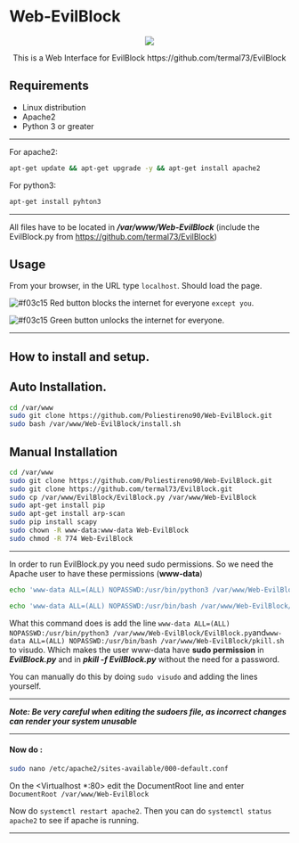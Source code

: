 # Web-EvilBlock
<p align="center">
  <img src="https://user-images.githubusercontent.com/116316357/224345496-a75baadf-8ca3-49e4-8b54-23cd42ea4512.png" />
</p>
<p align="center">
 This is a Web Interface for EvilBlock  https://github.com/termal73/EvilBlock  
</p>


## Requirements
- Linux distribution
- Apache2
- Python 3 or greater
- - -
For apache2:
```bash
apt-get update && apt-get upgrade -y && apt-get install apache2
```
For python3:
```bash
apt-get install pyhton3
```
---
All files have to be located in ***/var/www/Web-EvilBlock*** (include the EvilBlock.py from https://github.com/termal73/EvilBlock)
## Usage
From your browser, in the URL type ```localhost```. 
Should load the page.

![#f03c15](https://via.placeholder.com/15/f03c15/000000?text=+) Red button blocks the internet for everyone ```except you```.

![#f03c15](https://via.placeholder.com/15/008000/000000?text=+) Green button unlocks the internet for everyone.

___
## How to install and setup.
## Auto Installation.
```bash
cd /var/www
sudo git clone https://github.com/Poliestireno90/Web-EvilBlock.git
sudo bash /var/www/Web-EvilBlock/install.sh
```
## Manual Installation
```bash
cd /var/www
sudo git clone https://github.com/Poliestireno90/Web-EvilBlock.git
sudo git clone https://github.com/termal73/EvilBlock.git
sudo cp /var/www/EvilBlock/EvilBlock.py /var/www/Web-EvilBlock
sudo apt-get install pip
sudo apt-get install arp-scan
sudo pip install scapy
sudo chown -R www-data:www-data Web-EvilBlock
sudo chmod -R 774 Web-EvilBlock
```
---
In order to run EvilBlock.py you need sudo permissions. So we need the Apache user to have these permissions (**www-data**)

```bash
echo 'www-data ALL=(ALL) NOPASSWD:/usr/bin/python3 /var/www/Web-EvilBlock/EvilBlock.py' | sudo EDITOR='tee -a' visudo
```
```bash
echo 'www-data ALL=(ALL) NOPASSWD:/usr/bin/bash /var/www/Web-EvilBlock/pkill.sh' | sudo EDITOR='tee -a' visudo
```
What this command does is add the line ```www-data ALL=(ALL) NOPASSWD:/usr/bin/python3 /var/www/Web-EvilBlock/EvilBlock.py```and```www-data ALL=(ALL) NOPASSWD:/usr/bin/bash /var/www/Web-EvilBlock/pkill.sh``` to visudo. Which makes the user www-data have **sudo permission** in ***EvilBlock.py*** and in ***pkill -f EvilBlock.py*** without the need for a password.

You can manually do this by doing ```sudo visudo``` and adding the lines yourself.

---
***Note: Be very careful when editing the sudoers file, as incorrect changes can render your system unusable***
- - -
#### Now do :
```bash
sudo nano /etc/apache2/sites-available/000-default.conf
```
On the <Virtualhost *:80> edit the DocumentRoot line and enter ```DocumentRoot /var/www/Web-EvilBlock```

Now do ```systemctl restart apache2```. Then you can do ```systemctl status apache2``` to see if apache is running.
___



